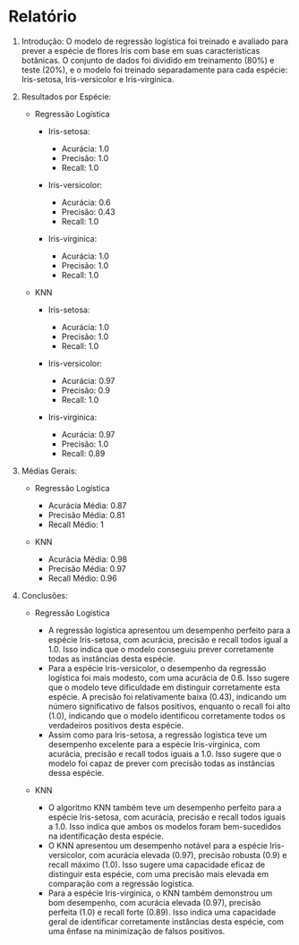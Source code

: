 # Relatório

1. Introdução:
   O modelo de regressão logística foi treinado e avaliado para prever a espécie de flores Iris com base em suas características botânicas. O conjunto de dados foi dividido em treinamento (80%) e teste (20%), e o modelo foi treinado separadamente para cada espécie: Iris-setosa, Iris-versicolor e Iris-virginica.

2. Resultados por Espécie:

   - Regressão Logística
      - Iris-setosa:
         - Acurácia: 1.0
         - Precisão: 1.0
         - Recall: 1.0

      - Iris-versicolor:
         - Acurácia: 0.6
         - Precisão: 0.43
         - Recall: 1.0

      - Iris-virginica:
         - Acurácia: 1.0
         - Precisão: 1.0
         - Recall: 1.0

   - KNN
      - Iris-setosa:
         - Acurácia: 1.0
         - Precisão: 1.0
         - Recall: 1.0

      - Iris-versicolor:
         - Acurácia: 0.97
         - Precisão: 0.9
         - Recall: 1.0

      - Iris-virginica:
         - Acurácia: 0.97
         - Precisão: 1.0
         - Recall: 0.89

3. Médias Gerais:
   - Regressão Logística
     - Acurácia Média: 0.87
     - Precisão Média: 0.81
     - Recall Médio: 1
  
   - KNN
     - Acurácia Média: 0.98
     - Precisão Média: 0.97
     - Recall Médio: 0.96

4. Conclusões:
   - Regressão Logística
     - A regressão logística apresentou um desempenho perfeito para a espécie Iris-setosa, com acurácia, precisão e recall todos igual a 1.0. Isso indica que o modelo conseguiu prever corretamente todas as instâncias desta espécie.
     - Para a espécie Iris-versicolor, o desempenho da regressão logística foi mais modesto, com uma acurácia de 0.6. Isso sugere que o modelo teve dificuldade em distinguir corretamente esta espécie. A precisão foi relativamente baixa (0.43), indicando um número significativo de falsos positivos, enquanto o recall foi alto (1.0), indicando que o modelo identificou corretamente todos os verdadeiros positivos desta espécie.
     - Assim como para Iris-setosa, a regressão logística teve um desempenho excelente para a espécie Iris-virginica, com acurácia, precisão e recall todos iguais a 1.0. Isso sugere que o modelo foi capaz de prever com precisão todas as instâncias dessa espécie.
  
   - KNN
     - O algoritmo KNN também teve um desempenho perfeito para a espécie Iris-setosa, com acurácia, precisão e recall todos iguais a 1.0. Isso indica que ambos os modelos foram bem-sucedidos na identificação desta espécie.
     - O KNN apresentou um desempenho notável para a espécie Iris-versicolor, com acurácia elevada (0.97), precisão robusta (0.9) e recall máximo (1.0). Isso sugere uma capacidade eficaz de distinguir esta espécie, com uma precisão mais elevada em comparação com a regressão logística.
     - Para a espécie Iris-virginica, o KNN também demonstrou um bom desempenho, com acurácia elevada (0.97), precisão perfeita (1.0) e recall forte (0.89). Isso indica uma capacidade geral de identificar corretamente instâncias desta espécie, com uma ênfase na minimização de falsos positivos.
  
